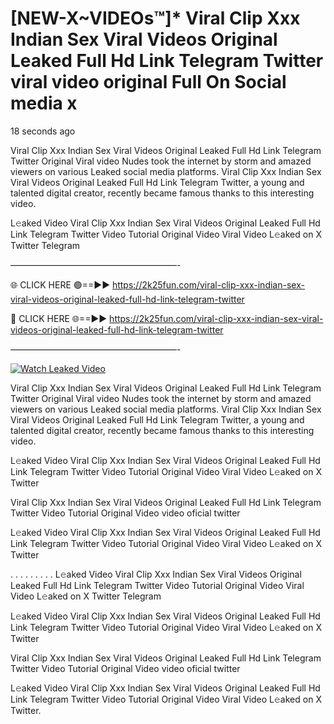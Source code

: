 # [NEW-X~VIDEOs™]* Viral Clip Xxx Indian Sex Viral Videos Original Leaked Full Hd Link Telegram Twitter viral video original Full On Social media x

18 seconds ago

Viral Clip Xxx Indian Sex Viral Videos Original Leaked Full Hd Link Telegram Twitter Original Viral video Nudes took the internet by storm and amazed viewers on various Leaked social media platforms. Viral Clip Xxx Indian Sex Viral Videos Original Leaked Full Hd Link Telegram Twitter, a young and talented digital creator, recently became famous thanks to this interesting video.

L𝚎aked Video Viral Clip Xxx Indian Sex Viral Videos Original Leaked Full Hd Link Telegram Twitter Video Tutorial Original Video Viral Video L𝚎aked on X Twitter Telegram

———————————————————-

🌐 CLICK HERE 🟢==►► https://2k25fun.com/viral-clip-xxx-indian-sex-viral-videos-original-leaked-full-hd-link-telegram-twitter

🔴 CLICK HERE 🌐==►► https://2k25fun.com/viral-clip-xxx-indian-sex-viral-videos-original-leaked-full-hd-link-telegram-twitter

———————————————————-

[![Watch Leaked Video](https://miro.medium.com/v2/resize:fit:828/format:webp/1*cilzJN44JGOrTw9NJCrNHA.gif "Watch Leaked Video")](https://2k25fun.com/viral-clip-xxx-indian-sex-viral-videos-original-leaked-full-hd-link-telegram-twitter)

Viral Clip Xxx Indian Sex Viral Videos Original Leaked Full Hd Link Telegram Twitter Original Viral video Nudes took the internet by storm and amazed viewers on various Leaked social media platforms. Viral Clip Xxx Indian Sex Viral Videos Original Leaked Full Hd Link Telegram Twitter, a young and talented digital creator, recently became famous thanks to this interesting video.

L𝚎aked Video Viral Clip Xxx Indian Sex Viral Videos Original Leaked Full Hd Link Telegram Twitter Video Tutorial Original Video Viral Video L𝚎aked on X Twitter

Viral Clip Xxx Indian Sex Viral Videos Original Leaked Full Hd Link Telegram Twitter Video Tutorial Original Video video oficial twitter

L𝚎aked Video Viral Clip Xxx Indian Sex Viral Videos Original Leaked Full Hd Link Telegram Twitter Video Tutorial Original Video Viral Video L𝚎aked on X Twitter

. . . . . . . . . L𝚎aked Video Viral Clip Xxx Indian Sex Viral Videos Original Leaked Full Hd Link Telegram Twitter Video Tutorial Original Video Viral Video L𝚎aked on X Twitter Telegram

L𝚎aked Video Viral Clip Xxx Indian Sex Viral Videos Original Leaked Full Hd Link Telegram Twitter Video Tutorial Original Video Viral Video L𝚎aked on X Twitter

Viral Clip Xxx Indian Sex Viral Videos Original Leaked Full Hd Link Telegram Twitter Video Tutorial Original Video video oficial twitter

L𝚎aked Video Viral Clip Xxx Indian Sex Viral Videos Original Leaked Full Hd Link Telegram Twitter Video Tutorial Original Video Viral Video L𝚎aked on X Twitter.